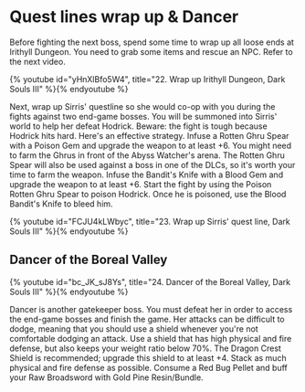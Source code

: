 # Quest lines wrap up & Dancer

Before fighting the next boss, spend some time to wrap up all loose ends at
Irithyll Dungeon. You need to grab some items and rescue an NPC. Refer to the
next video.

{% youtube id="yHnXlBfo5W4", title="22. Wrap up Irithyll Dungeon, Dark Souls III" %}{% endyoutube %}

Next, wrap up Sirris' questline so she would co-op with you during the fights
against two end-game bosses. You will be summoned into Sirris' world to help her
defeat Hodrick. Beware: the fight is tough because Hodrick hits hard. Here's an
effective strategy. Infuse a Rotten Ghru Spear with a Poison Gem and upgrade the
weapon to at least +6. You might need to farm the Ghrus in front of the Abyss
Watcher's arena. The Rotten Ghru Spear will also be used against a boss in one
of the DLCs, so it's worth your time to farm the weapon. Infuse the Bandit's
Knife with a Blood Gem and upgrade the weapon to at least +6. Start the fight by
using the Poison Rotten Ghru Spear to poison Hodrick. Once he is poisoned, use
the Blood Bandit's Knife to bleed him.

{% youtube id="FCJU4kLWbyc", title="23. Wrap up Sirris' quest line, Dark Souls III" %}{% endyoutube %}

## Dancer of the Boreal Valley

{% youtube id="bc_JK_sJ8Ys", title="24. Dancer of the Boreal Valley, Dark Souls III" %}{% endyoutube %}

Dancer is another gatekeeper boss. You must defeat her in order to access the
end-game bosses and finish the game. Her attacks can be difficult to dodge,
meaning that you should use a shield whenever you're not comfortable dodging an
attack. Use a shield that has high physical and fire defense, but also keeps
your weight ratio below 70%. The Dragon Crest Shield is recommended; upgrade
this shield to at least +4. Stack as much physical and fire defense as possible.
Consume a Red Bug Pellet and buff your Raw Broadsword with Gold Pine
Resin/Bundle.
